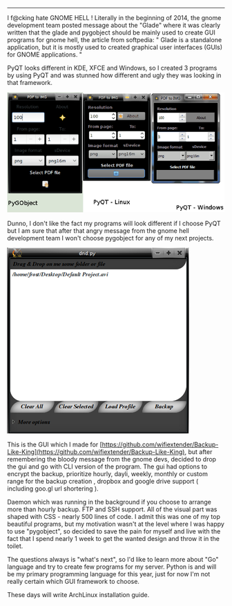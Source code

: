 
---

I f@cking hate GNOME HELL ! Literally in the beginning of 2014, the gnome development team posted message about the "Glade" where it was clearly written that the glade and pygobject should be mainly used to create GUI programs for gnome hell, the article from softpedia: "  Glade is a standalone application, but it is mostly used to created graphical user interfaces (GUIs) for GNOME applications. "

PyQT looks different in KDE, XFCE and Windows, so I created 3 programs by using PyQT and was stunned how different and ugly they was looking in that framework.

![](img/file/whats_new/pyqt-pygobject.png)

Dunno, I don't like the fact my programs will look different if I choose PyQT but I am sure that after that angry message from the gnome hell development team I won't choose pygobject for any of my next projects.

![](img/file/whats_new/backup-like-king.png)

This is the GUI which I made for [https://github.com/wifiextender/Backup-Like-King](https://github.com/wifiextender/Backup-Like-King), but after remembering the bloody message from the gnome devs, decided to drop the gui and go with CLI version of the program. The gui had options to encrypt the backup, prioritize hourly, dayli, weekly, monthly or custom range for the backup creation , dropbox and google drive support ( including goo.gl url shortering ).

Daemon which was running in the background if you choose to arrange more than hourly backup. FTP and SSH support. All of the visual part was shaped with CSS - nearly 500 lines of code. I admit this was one of my top beautiful programs, but my motivation wasn't at the level where I was happy to use "pygobject", so decided to save the pain for myself and live with the fact that I spend nearly 1 week to get the wanted design and throw it in the toilet.

The questions always is "what's next", so I'd like to learn more about "Go" language and try to create few programs for my server.
Python is and will be my primary programming language for this year, just for now I'm not really certain which GUI framework to choose.

These days will write ArchLinux installation guide.
